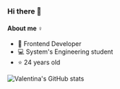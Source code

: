 ### Hi there 👋 
#### About me :female_sign:
- :rocket: Frontend Developer
- :computer: System's Engineering student
- :star: 24 years old

![Valentina's GitHub stats](https://github-readme-stats.vercel.app/api?username=valebearzotti&count_private=true&show_icons=true&theme=vue-dark&hide=stars)
